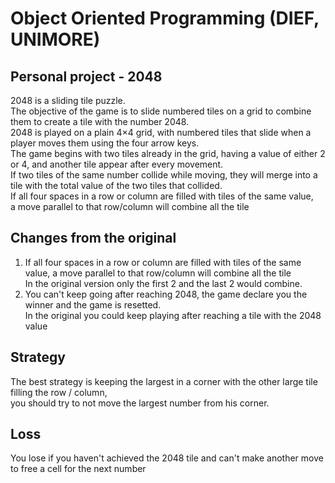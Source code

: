 # Object Oriented Programming (DIEF, UNIMORE)
## Personal project - 2048
2048 is a sliding tile puzzle. \
The objective of the game is to slide numbered tiles on a grid to combine them to create a tile with the number 2048.\
2048 is played on a plain 4×4 grid, with numbered tiles that slide when a player moves them using the four arrow keys.\
The game begins with two tiles already in the grid, having a value of either 2 or 4, and another tile appear after every movement.\
If two tiles of the same number collide while moving, they will merge into a tile with the total value of the two tiles that collided.\
If all four spaces in a row or column are filled with tiles of the same value,\
a move parallel to that row/column will combine all the tile

## Changes from the original
1) If all four spaces in a row or column are filled with tiles of the same value, a move parallel to that row/column will combine all the tile \
   In the original version only the first 2 and the last 2 would combine.
2) You can't keep going after reaching 2048, the game declare you the winner and the game is resetted. \
   In the original you could keep playing after reaching a tile with the 2048 value

## Strategy
The best strategy is keeping the largest in a corner with the other large tile filling the row / column,\
you should try to not move the largest number from his corner.

## Loss
You lose if you haven't achieved the 2048 tile and can't make another move to free a cell for the next number 
